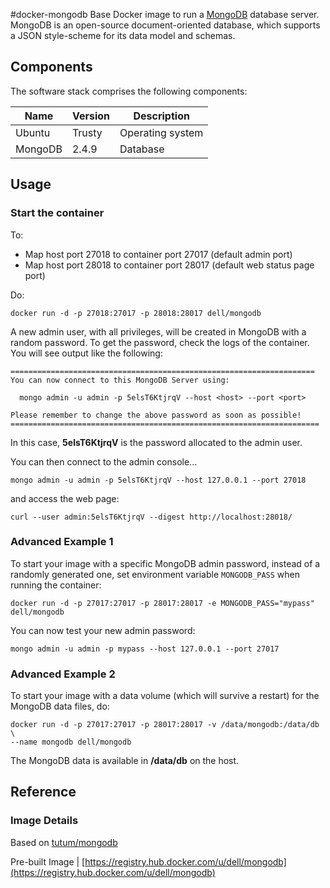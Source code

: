 #docker-mongodb
Base Docker image to run a [MongoDB](http://www.mongodb.org/) database server.  MongoDB is an open-source document-oriented database, which supports a JSON style-scheme for its data model and schemas.

## Components
The software stack comprises the following components:

Name       | Version    | Description
-----------|------------|------------------------------
Ubuntu     | Trusty     | Operating system
MongoDB    | 2.4.9      | Database

## Usage

### Start the container

To:

* Map host port 27018 to container port 27017 (default admin port)
* Map host port 28018 to container port 28017 (default web status page port)

Do:

    docker run -d -p 27018:27017 -p 28018:28017 dell/mongodb

A new admin user, with all privileges, will be created in MongoDB with a random password. To get the password, check the logs of the container. You will see output like the following:

    ====================================================================
    You can now connect to this MongoDB Server using:

      mongo admin -u admin -p 5elsT6KtjrqV --host <host> --port <port>

    Please remember to change the above password as soon as possible!
    =====================================================================

In this case, **5elsT6KtjrqV** is the password allocated to the admin user.

You can then connect to the admin console...

    mongo admin -u admin -p 5elsT6KtjrqV --host 127.0.0.1 --port 27018

and access the web page:

    curl --user admin:5elsT6KtjrqV --digest http://localhost:28018/

### Advanced Example 1
To start your image with a specific MongoDB admin password, instead of a randomly generated one, set environment variable `MONGODB_PASS` when running the container:

    docker run -d -p 27017:27017 -p 28017:28017 -e MONGODB_PASS="mypass" dell/mongodb

You can now test your new admin password:

    mongo admin -u admin -p mypass --host 127.0.0.1 --port 27017

### Advanced Example 2
To start your image with a data volume (which will survive a restart) for the MongoDB data files, do:

    docker run -d -p 27017:27017 -p 28017:28017 -v /data/mongodb:/data/db \
    --name mongodb dell/mongodb

The MongoDB data is available in **/data/db** on the host.

## Reference

### Image Details

Based on [tutum/mongodb](https://github.com/tutumcloud/tutum-docker-mongodb)

Pre-built Image   | [https://registry.hub.docker.com/u/dell/mongodb](https://registry.hub.docker.com/u/dell/mongodb) 
